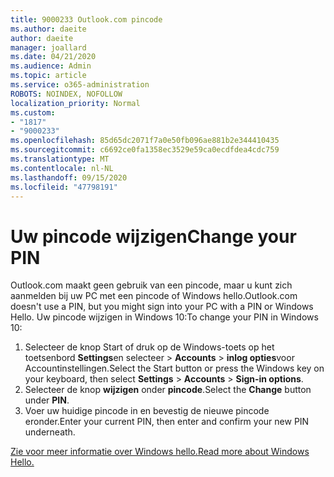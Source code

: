 ```yaml
---
title: 9000233 Outlook.com pincode
ms.author: daeite
author: daeite
manager: joallard
ms.date: 04/21/2020
ms.audience: Admin
ms.topic: article
ms.service: o365-administration
ROBOTS: NOINDEX, NOFOLLOW
localization_priority: Normal
ms.custom:
- "1817"
- "9000233"
ms.openlocfilehash: 85d65dc2071f7a0e50fb096ae881b2e344410435
ms.sourcegitcommit: c6692ce0fa1358ec3529e59ca0ecdfdea4cdc759
ms.translationtype: MT
ms.contentlocale: nl-NL
ms.lasthandoff: 09/15/2020
ms.locfileid: "47798191"
---
```

# <a name="change-your-pin"></a><span data-ttu-id="c8abc-102">Uw pincode wijzigen</span><span class="sxs-lookup"><span data-stu-id="c8abc-102">Change your PIN</span></span>

<span data-ttu-id="c8abc-103">Outlook.com maakt geen gebruik van een pincode, maar u kunt zich aanmelden bij uw PC met een pincode of Windows hello.</span><span class="sxs-lookup"><span data-stu-id="c8abc-103">Outlook.com doesn't use a PIN, but you might sign into your PC with a PIN or Windows Hello.</span></span> <span data-ttu-id="c8abc-104">Uw pincode wijzigen in Windows 10:</span><span class="sxs-lookup"><span data-stu-id="c8abc-104">To change your PIN in Windows 10:</span></span>

1. <span data-ttu-id="c8abc-105">Selecteer de knop Start of druk op de Windows-toets op het toetsenbord **Settings**en selecteer  >  **Accounts**  >  **inlog opties**voor Accountinstellingen.</span><span class="sxs-lookup"><span data-stu-id="c8abc-105">Select the Start button or press the Windows key on your keyboard, then select **Settings** > **Accounts** > **Sign-in options**.</span></span>
2. <span data-ttu-id="c8abc-106">Selecteer de knop **wijzigen** onder **pincode**.</span><span class="sxs-lookup"><span data-stu-id="c8abc-106">Select the **Change** button under **PIN**.</span></span>
3. <span data-ttu-id="c8abc-107">Voer uw huidige pincode in en bevestig de nieuwe pincode eronder.</span><span class="sxs-lookup"><span data-stu-id="c8abc-107">Enter your current PIN, then enter and confirm your new PIN underneath.</span></span>

[<span data-ttu-id="c8abc-108">Zie voor meer informatie over Windows hello.</span><span class="sxs-lookup"><span data-stu-id="c8abc-108">Read more about Windows Hello.</span></span>](https://support.microsoft.com/help/17215/)